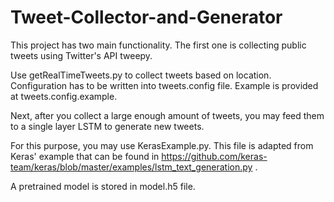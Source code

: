 # Tweet-Collector-and-Generator

This project has two main functionality. The first one is collecting public tweets using Twitter's API tweepy.

Use getRealTimeTweets.py to collect tweets based on location. Configuration has to be written into tweets.config file. Example is provided at tweets.config.example.

Next, after you collect a large enough amount of tweets, you may feed them to a single layer LSTM to generate new tweets.

For this purpose, you may use KerasExample.py. This file is adapted from Keras' example that can be found in https://github.com/keras-team/keras/blob/master/examples/lstm_text_generation.py .

A pretrained model is stored in model.h5 file.

